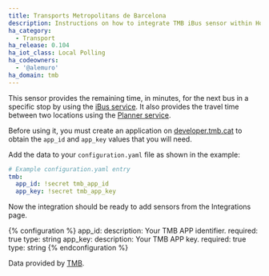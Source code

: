 ```yaml
---
title: Transports Metropolitans de Barcelona
description: Instructions on how to integrate TMB iBus sensor within Home Assistant.
ha_category:
  - Transport
ha_release: 0.104
ha_iot_class: Local Polling
ha_codeowners:
  - '@alemuro'
ha_domain: tmb
---
```


This sensor provides the remaining time, in minutes, for the next bus in a specific stop by using the [iBus service](https://www.tmb.cat/en/barcelona/tmb-ibus). It also provides the travel time between two locations using the [Planner service](https://developer.tmb.cat/api-docs/v1/planner).

Before using it, you must create an application on [developer.tmb.cat](https://developer.tmb.cat/account/applications/public/new) to obtain the `app_id` and `app_key` values that you will need. 

Add the data to your `configuration.yaml` file as shown in the example:

```yaml
# Example configuration.yaml entry
tmb:
  app_id: !secret tmb_app_id
  app_key: !secret tmb_app_key
```

Now the integration should be ready to add sensors from the Integrations page.

{% configuration %}
app_id:
  description: Your TMB APP identifier.
  required: true
  type: string
app_key:
  description: Your TMB APP key.
  required: true
  type: string
{% endconfiguration %}

Data provided by [TMB](https://tmb.cat/).
